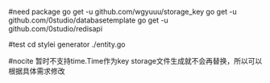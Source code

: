 #need package
go get -u github.com/wgyuuu/storage_key
go get -u github.com/0studio/databasetemplate
go get -u github.com/0studio/redisapi


#test
cd stylei
generator ./entity.go

#nocite
暂时不支持time.Time作为key
storage文件生成就不会再替换，所以可以根据具体需求修改